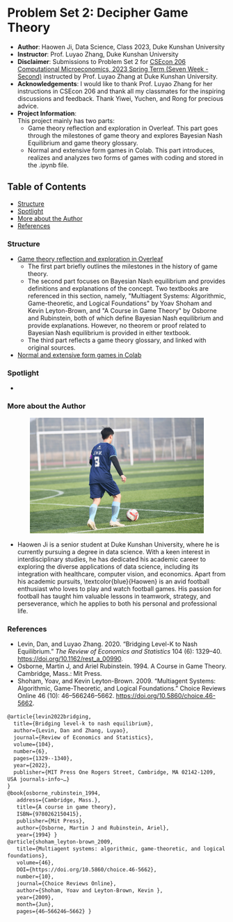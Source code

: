 #  Problem Set 2: Decipher Game Theory
- **Author**: Haowen Ji, Data Science, Class 2023, Duke Kunshan University
- **Instructor**: Prof. Luyao Zhang, Duke Kunshan University
- **Disclaimer**: Submissions to Problem Set 2 for [CSEcon 206 Computational Microeconomics, 2023 Spring Term (Seven Week - Second)](https://ms.pubpub.org/) instructed by Prof. Luyao Zhang at Duke Kunshan University.
- **Acknowledgements**: I would like to thank Prof. Luyao Zhang for her instructions in CSEcon 206 and thank all my classmates for the inspiring discussions and feedback. Thank Yiwei, Yuchen, and Rong for precious advice.
- **Project Information**:  
  This project mainly has two parts:
  - Game theory reflection and exploration in Overleaf. This part goes through the milestones of game theory and explores Bayesian Nash Equilibrium and game theory glossary.
  - Normal and extensive form games in Colab. This part introduces, realizes and analyzes two forms of games with coding and stored in the .ipynb file.
 

## Table of Contents

- [Structure](#structure)
- [Spotlight](#spotlight)
- [More about the Author](#More-about-the-Author)
- [References](#references)

### Structure

- [Game theory reflection and exploration in Overleaf](https://github.com/Rising-Stars-by-Sunshine/CSEcon206-Haowen-PS2/blob/main/code/CSECON206_ProblemSet2_Spring2023-Haowen.zip)
  - The first part briefly outlines the milestones in the history of game theory. 
  - The second part focuses on Bayesian Nash equilibrium and provides definitions and explanations of the concept. Two textbooks are referenced in this section, namely, "Multiagent Systems: Algorithmic, Game-theoretic, and Logical Foundations" by Yoav Shoham and Kevin Leyton-Brown, and "A Course in Game Theory" by Osborne and Rubinstein, both of which define Bayesian Nash equilibrium and provide explanations. However, no theorem or proof related to Bayesian Nash equilibrium is provided in either textbook.
  - The third part reflects a game theory glossary, and linked with original sources.
- [Normal and extensive form games in Colab](https://github.com/Rising-Stars-by-Sunshine/CSEcon206-Haowen-PS2/blob/main/code/Normal_Form_Game%26Extensive_Form_Game.ipynb)

### Spotlight
- 

### More about the Author
<div align=center>
<img src="https://raw.githubusercontent.com/Rising-Stars-by-Sunshine/CSEcon206-Haowen-PS2/main/spotlight/soccer.jpg" width="400" alt="Haowen" /><br/>
</div>

- Haowen Ji is a senior student at Duke Kunshan University, where he is currently pursuing a degree in data science. With a keen interest in interdisciplinary studies, he has dedicated his academic career to exploring the diverse applications of data science, including its integration with healthcare, computer vision, and economics. Apart from his academic pursuits, \textcolor{blue}{Haowen} is an avid football enthusiast who loves to play and watch football games. His passion for football has taught him valuable lessons in teamwork, strategy, and perseverance, which he applies to both his personal and professional life.

### References


- Levin, Dan, and Luyao Zhang. 2020. “Bridging Level-K to Nash Equilibrium.” *The Review of Economics and Statistics* 104 (6): 1329–40. https://doi.org/10.1162/rest_a_00990.
- Osborne, Martin J, and Ariel Rubinstein. 1994. A Course in Game Theory. Cambridge, Mass.: Mit Press.
- Shoham, Yoav, and Kevin Leyton-Brown. 2009. “Multiagent Systems: Algorithmic, Game-Theoretic, and Logical Foundations.” Choice Reviews Online 46 (10): 46–566246–5662. https://doi.org/10.5860/choice.46-5662.
```
@article{levin2022bridging,
  title={Bridging level-k to nash equilibrium},
  author={Levin, Dan and Zhang, Luyao},
  journal={Review of Economics and Statistics},
  volume={104},
  number={6},
  pages={1329--1340},
  year={2022},
  publisher={MIT Press One Rogers Street, Cambridge, MA 02142-1209, USA journals-info~…}
}
@book{osborne_rubinstein_1994, 
   address={Cambridge, Mass.}, 
   title={A course in game theory}, 
   ISBN={9780262150415}, 
   publisher={Mit Press}, 
   author={Osborne, Martin J and Rubinstein, Ariel}, 
   year={1994} } 
@article{shoham_leyton-brown_2009, 
   title={Multiagent systems: algorithmic, game-theoretic, and logical foundations}, 
   volume={46}, 
   DOI={https://doi.org/10.5860/choice.46-5662}, 
   number={10}, 
   journal={Choice Reviews Online}, 
   author={Shoham, Yoav and Leyton-Brown, Kevin }, 
   year={2009}, 
   month={Jun}, 
   pages={46–566246–5662} }
```

